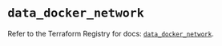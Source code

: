 # `data_docker_network`

Refer to the Terraform Registry for docs: [`data_docker_network`](https://registry.terraform.io/providers/kreuzwerker/docker/3.6.1/docs/data-sources/network).
